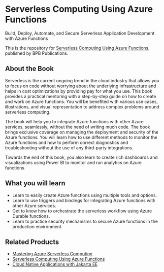 # Serverless Computing Using Azure Functions

Build, Deploy, Automate, and Secure Serverless Application Development with Azure Functions

This is the repository for [Serverless Computing Using Azure Functions](https://in.bpbonline.com/products/serverless-computing-using-azure-functions?_pos=1&_sid=fe2d3f45d&_ss=r), published by BPB Publications.

## About the Book
Serverless  is the current ongoing trend in the cloud industry that allows you to focus on code without worrying about the underlying infrastructure and helps in cost optimizations by providing pay for what you use. This book provides a practical mentoring with a step-by-step guide on how to create and work on Azure functions. You will be benefited with  various use cases, illustrations, and visual representation to address complex problems around serverless computing.

The book will help you to integrate Azure functions with other Azure services, seamlessly, without the need of writing much code. The book brings exclusive coverage on managing the deployment and security of the Azure functions. You will learn how to use different methods to monitor the Azure functions and how to perform correct diagnostics and troubleshooting without the use of any third-party integrations.

Towards the end of this book, you also learn to create rich dashboards and visualizations using Power BI to monitor and run analytics on Azure functions.

## What you will learn
* Learn to easily create Azure functions using multiple tools and options.
* Learn to use triggers and bindings for integrating Azure functions with other Azure services.
* Get to know how to orchestrate the serverless workflow using Azure Durable functions.
* Learn to practice security mechanisms to secure Azure functions in the production environment.

## Related Products
* [Mastering Azure Serverless Computing](https://in.bpbonline.com/products/mastering-azure-serverless-computing?_pos=1&_sid=a3c9e5eed&_ss=r)
* [Serverless Computing Using Azure Functions](https://in.bpbonline.com/products/serverless-computing-using-azure-functions?_pos=1&_sid=fe2d3f45d&_ss=r)
* [Cloud Native Applications with Jakarta EE](https://in.bpbonline.com/products/cloud-native-applications-with-jakarta-ee?_pos=1&_sid=5830136d5&_ss=r)
